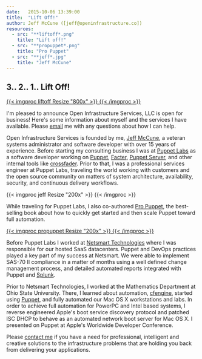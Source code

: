 ```yaml
---
date:   2015-10-06 13:39:00
title:  "Lift Off!"
author: Jeff McCune ([jeff@openinfrastructure.co])
resources:
  - src: "**liftoff*.png"
    title: "Lift off!"
  - src: "**propuppet*.png"
    title: "Pro Puppet"
  - src: "**jeff*.jpg"
    title: "Jeff McCune"
---
```


3.. 2.. 1.. Lift Off!
---

<a href="https://www.flickr.com/photos/spacexphotos/16698990175/in/photostream/" target="_blank">
{{< imgproc liftoff Resize "800x" >}}
{{< /imgproc >}}
</a>

I'm pleased to announce Open Infrastructure Services, LLC is open for business!
Here's some information about myself and the services I have available.  Please
[email][email-me] me with any questions about how I can help.

Open Infrastructure Services is founded by me, [Jeff McCune][jeff], a veteran
systems administrator and software developer with over 15 years of experience.
Before starting my consulting business I was at [Puppet Labs][puppetlabs] as a software
developer working on [Puppet][puppet], [Facter][facter], [Puppet
Server][puppet-server], and other internal tools like
[crossfader](https://github.com/puppetlabs/crossfader).  Prior to that, I was a
professional services engineer at Puppet Labs, traveling the world working with
customers and the open source community on matters of system architecture,
availability, security, and continuous delivery workflows.

{{< imgproc jeff Resize "200x" >}}
{{< /imgproc >}}

While traveling for Puppet Labs, I also co-authored [Pro Puppet][pro-puppet], the
best-selling book about how to quickly get started and then scale Puppet toward
full automation.

<a href="http://www.amazon.com/Pro-Puppet-James-Turnbull/dp/1430230592" target="_blank">
{{< imgproc propuppet Resize "200x" >}}
{{< /imgproc >}}
</a>

Before Puppet Labs I worked at [Netsmart Technologies][ntst] where I was
responsible for our hosted SaaS datacenters.  Puppet and DevOps practices
played a key part of my success at Netsmart.  We were able to implement SAS-70
II compliance in a matter of months using a well defined change management
process, and detailed automated reports integrated with Puppet and [Splunk][splunk].

Prior to Netsmart Technologies, I worked at the Mathematics Department at Ohio
State University.  There, I learned about automation, [cfengine][cfengine],
started using [Puppet][puppet], and fully automated our Mac OS X workstations
and labs.  In order to achieve full automation for PowerPC and Intel based
systems, I reverse engineered Apple's boot service discovery protocol and
patched ISC DHCP to behave as an automated network boot server for Mac OS X.  I
presented on Puppet at Apple's Worldwide Developer Conference.

Please [contact me][contact] if you have a need for professional, intelligent
and creative solutions to the infrastructure problems that are holding you back
from delivering your applications.

[jeff]: https://about.me/jeffmccune
[avatar]: /img/jeff-200.jpg
[puppet]: http://github.com/puppetlabs/puppet
[facter]: http://github.com/puppetlabs/facter
[puppet-server]: http://github.com/puppetlabs/puppet-server
[pro-puppet-img]: /img/pro-puppet.jpg
[puppetlabs]: https://puppetlabs.com
[pro-puppet]: http://www.amazon.com/Pro-Puppet-James-Turnbull/dp/1430230592
[ntst]: http://www.ntst.com
[splunk]: http://www.splunk.com
[contact]: /contact/
[cfengine]: http://cfengine.com/
[email-me]: mailto://jeff@openinfrastructure.co
